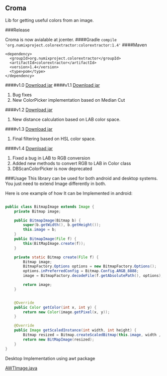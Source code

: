 ## Croma #

Lib for getting useful colors from an image.

###Release

Croma is now avialable at jcenter.
####Gradle
``` compile 'org.numixproject.colorextractor:colorextractor:1.4' ```
####Maven
```
<dependency>
  <groupId>org.numixproject.colorextractor</groupId>
  <artifactId>colorextractor</artifactId>
  <version>1.4</version>
  <type>pom</type>
</dependency>
```

####v1.0
[Download jar](https://github.com/kamalkishor1991/croma/blob/r1.0/croma.jar?raw=true)
####v1.1
[Download jar](https://github.com/kamalkishor1991/croma/raw/r1.1/croma1.1.jar?raw=true)
  1. Bug fixes
  2. New ColorPicker implementation based on Median Cut

####v1.2
[Download jar](https://github.com/kamalkishor1991/croma/raw/r1.2/croma1.2.jar?raw=true)
  1. New distance calculation based on LAB color space.
  
####v1.3
[Download jar](https://github.com/kamalkishor1991/croma/raw/r1.3/croma1.3.jar?raw=true)
  1. Final filtering based on HSL color space.  
  
####v1.4
[Download jar](https://github.com/kamalkishor1991/croma/blob/r1.4/croma-1.4.jar?raw=true)
  1. Fixed a bug in LAB to RGB conversion
  2. Added new methods to convert RGB to LAB in Color class
  3. DBScanColorPicker is now deprecated 




###Usage
This library can be used for both android and desktop systems.
You just need to extend Image differently in both.

Here is one example of how It can be Implemented in android:

```java

public class BitmapImage extends Image {
    private Bitmap image;

    public BitmapImage(Bitmap b) {
        super(b.getWidth(), b.getHeight());
        this.image = b;
    }
    public BitmapImage(File f) {
        this(BitMapImage.create(f));
    }

    private static Bitmap create(File f) {
        Bitmap image;
        BitmapFactory.Options options = new BitmapFactory.Options();
        options.inPreferredConfig = Bitmap.Config.ARGB_8888;
        image = BitmapFactory.decodeFile(f.getAbsolutePath(), options);

        return image;
    }


    @Override
    public Color getColor(int x, int y) {
        return new Color(image.getPixel(x, y));
    }

    @Override
    public Image getScaledInstance(int width, int height) {
        Bitmap resized = Bitmap.createScaledBitmap(this.image, width , height, true);
        return new BitMapImage(resized);
    }
}

```
Desktop Implementation using awt package

[AWTImage.java](https://github.com/kamalkishor1991/croma/blob/master/src/test/java/me/croma/test/AWTImage.java)
